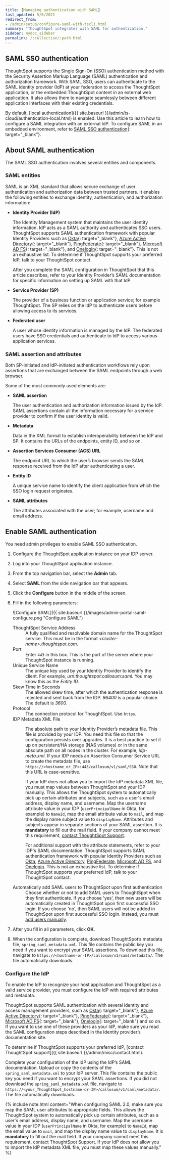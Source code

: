 ```yaml
---
title: [Managing authentication with SAML]
last_updated: 5/6/2021
redirect_from:
- /admin/setup/configure-saml-with-tscli.html
summary: "ThoughtSpot integrates with SAML for authentication."
sidebar: mydoc_sidebar
permalink: /:collection/:path.html
---
```

## SAML SSO authentication
ThoughtSpot supports the Single Sign-On (SSO) authentication method with the Security Assertion Markup Language (SAML) authentication and authorization framework. With SAML SSO, users can authenticate to the SAML identity provider (IdP) at your federation to access the ThoughtSpot application, or the embedded ThoughtSpot content in an external web application. It also allows them to navigate seamlessly between different application interfaces with their existing credentials.

By default, [local authentication]({{ site.baseurl }}/admin/ts-cloud/authentication-local.html) is enabled. Use this article to learn how to configure a SAML integration with an external IdP. To configure SAML in an embedded environment, refer to [SAML SSO authentication](https://developers.thoughtspot.com/docs/?pageid=saml-sso){: target="_blank"}.

## About SAML authentication
The SAML SSO authentication involves several entities and components.

### SAML entities
SAML is an XML standard that allows secure exchange of user authentication and authorization data between trusted partners. It enables the following entities to exchange identity, authentication, and authorization information:

- **Identity Provider (IdP)**

    The Identity Management system that maintains the user identity information. IdP acts as a SAML authority and authenticates SSO users. ThoughtSpot supports SAML authentication framework with popular Identity Providers such as [Okta](https://developer.okta.com/docs/guides/build-sso-integration/saml2/before-you-begin/){: target="_blank"}, [Azure Active Directory](https://docs.microsoft.com/en-us/powerapps/maker/portals/configure/configure-saml2-settings-azure-ad){: target="_blank"}, [PingFederate](https://docs.pingidentity.com/bundle/solution-guides/page/ozz1597769517562.html){: target="_blank"}, [Microsoft AD FS](https://docs.microsoft.com/en-us/powerapps/maker/portals/configure/configure-saml2-settings){: target="_blank"}, and [Onelogin](https://developers.onelogin.com/saml){: target="_blank"}. This is not an exhaustive list. To determine if ThoughtSpot supports your preferred IdP, talk to your ThoughtSpot contact.

    After you complete the SAML configuration in ThoughtSpot that this article describes, refer to your Identity Provider’s SAML documentation for specific information on setting up SAML with that IdP.

- **Service Provider (SP)**

    The provider of a business function or application service; for example ThoughtSpot. The SP relies on the IdP to authenticate users before allowing access to its services.

- **Federated user**

    A user whose identity information is managed by the IdP. The federated users have SSO credentials and authenticate to IdP to access various application services.

### SAML assertion and attributes
Both SP-initiated and IdP-initiated authentication workflows rely upon assertions that are exchanged between the SAML endpoints through a web browser.

Some of the most commonly used elements are:

- **SAML assertion**

    The user authentication and authorization information issued by the IdP. SAML assertions contain all the information necessary for a service provider to confirm if the user identity is valid.

- **Metadata**

    Data in the XML format to establish interoperability between the IdP and SP. It contains the URLs of the endpoints, entity ID, and so on.

- **Assertion Services Consumer (ACS) URL**

    The endpoint URL to which the user’s browser sends the SAML response received from the IdP after authenticating a user.

- **Entity ID**

    A unique service name to identify the client application from which the SSO login request originates.

- **SAML attributes**

    The attributes associated with the user; for example, username and email address.

## Enable SAML authentication
You need admin privileges to enable SAML SSO authentication.

1. Configure the ThoughtSpot application instance on your IDP server.

2. Log into your ThoughtSpot application instance.

3. From the top navigation bar, select the **Admin** tab.

4. Select **SAML** from the side navigation bar that appears.

5. Click the **Configure** button in the middle of the screen.

6. Fill in the following parameters:

    ![Configure SAML]({{ site.baseurl }}/images/admin-portal-saml-configure.png "Configure SAML")

    <dl>
    <dlentry><dt>ThoughtSpot Service Address</dt><dd>A fully qualified and resolvable domain name for the ThoughtSpot service. This must be in the format <em>&lt;cluster-name&gt;.thoughtspot.com</em>.</dd></dlentry>
    <dlentry><dt>Port</dt><dd>Enter <code>443</code> in this box. This is the port of the server where your ThoughtSpot instance is running.</dd></dlentry>
    <dlentry><dt>Unique Service Name</dt><dd>The unique key used by your Identity Provider to identify the client. For example, <em>urn:thoughtspot:callosum:saml</em>. You may know this as the <em>Entity ID</em>.</dd></dlentry>
    <dlentry><dt>Skew Time in Seconds</dt><dd>The allowed skew time, after which the authentication response is rejected and sent back from the IDP. <em>86400</em> is a popular choice. The default is <em>3600</em>.</dd></dlentry>
    <dlentry><dt>Protocol</dt><dd>The connection protocol for ThoughtSpot. Use <code>https</code>.</dd></dlentry>
    <dlentry><dt>IDP Metadata XML File</dt><dd><p>The absolute path to your Identity Provider’s metadata file. This file is provided by your IDP. You need this file so that the configuration persists over upgrades. It is a best practice to set it up on persistent/HA storage (NAS volumes) or in the same absolute path on all nodes in the cluster. For example, <em>idp-meta.xml</em>. If your IDP needs an Assertion Consumer Service URL to create the metadata file, use <code>https://&lt;hostname_or_IP&gt;:443/callosum/v1/saml/SSO</code>. Note that this URL is case-sensitive.</p><p>If your IdP does not allow you to import the IdP metadata XML file, you must map values between ThoughtSpot and your IDP manually. This allows the ThoughtSpot system to automatically pick up certain attributes and subjects, such as a user's email address, display name, and username. Map the username attribute value in your IDP (<code>userPrincipalName</code> in Okta, for example) to <code>NameId</code>, map the email attribute value to <code>mail</code>, and map the display name subject value to <code>displayName</code>. Attributes and subjects appear in separate sections of your SAML assertion. It is <strong>mandatory</strong> to fill out the mail field. If your company cannot meet this requirement, <a href="{{ site.baseurl }}/admin/misc/contact.html">contact ThoughtSpot Support</a>.</p><p>For additional support with the attribute statements, refer to your IDP's SAML documentation. ThoughtSpot supports SAML authentication framework with popular Identity Providers such as <a href="https://developer.okta.com/docs/guides/build-sso-integration/saml2/before-you-begin/" target="_blank">Okta</a>, <a href="https://docs.microsoft.com/en-us/powerapps/maker/portals/configure/configure-saml2-settings-azure-ad" target="_blank">Azure Active Directory</a>, <a href="https://docs.pingidentity.com/bundle/solution-guides/page/ozz1597769517562.html" target="_blank">PingFederate</a>, <a href="https://docs.microsoft.com/en-us/powerapps/maker/portals/configure/configure-saml2-settings" target="_blank">Microsoft AD FS</a>, and <a href="https://developers.onelogin.com/saml" target="_blank">Onelogin</a>. This is not an exhaustive list. To determine if ThoughtSpot supports your preferred IdP, talk to your ThoughtSpot contact.</p></dd></dlentry>
    <dlentry><dt>Automatically add SAML users to ThoughtSpot upon first authentication</dt><dd>Choose whether or not to add SAML users to ThoughtSpot when they first authenticate. If you choose 'yes', then new users will be automatically created in ThoughtSpot upon first successful SSO login. If you choose 'no', then SAML users will not be added in ThoughtSpot upon first successful SSO login. Instead, you must <a href="{{ site.baseurl }}/admin/ts-cloud/users.html">add users manually</a>.</dd></dlentry></dl>

7. After you fill in all parameters, click **OK**.

8. When the configuration is complete, download ThoughtSpot’s metadata file, `spring_saml_metadata.xml`. This file contains the public key you need if you want to encrypt your SAML assertions. To download this file, navigate to `https://<hostname-or-IP>/callosum/v1/saml/metadata/`. The file automatically downloads.

### Configure the IdP
To enable the IdP to recognize your host application and ThoughtSpot as a valid service provider, you must configure the IdP with required attributes and metadata.

ThoughtSpot supports SAML authentication with several identity and access management providers, such as [Okta](https://developer.okta.com/docs/guides/build-sso-integration/saml2/before-you-begin/){: target="_blank"}, [Azure Active Directory](https://docs.microsoft.com/en-us/powerapps/maker/portals/configure/configure-saml2-settings-azure-ad){: target="_blank"}, [PingFederate](https://docs.pingidentity.com/bundle/solution-guides/page/ozz1597769517562.html){: target="_blank"}, [Microsoft AD FS](https://docs.microsoft.com/en-us/powerapps/maker/portals/configure/configure-saml2-settings){: target="_blank"}, [Onelogin](https://developers.onelogin.com/saml){: target="_blank"} and so on. If you want to use one of these providers as your IdP, make sure you read the SAML configuration steps described in the Identity provider’s documentation site.

To determine if ThoughtSpot supports your preferred IdP, [contact ThoughtSpot support]({{ site.baseurl }}/admin/misc/contact.html).

Complete your configuration of the IdP using the IdP’s SAML documentation. Upload or copy the contents of the `spring_saml_metadata.xml` to your IdP server. This file contains the public key you need if you want to encrypt your SAML assertions. If you did not download the `spring_saml_metadata.xml` file, navigate to `https://<your_ThoughtSpot_hostname-or-IP>/callosum/v1/saml/metadata/`. The file automatically downloads.

{% include note.html content="When configuring SAML 2.0, make sure you map the SAML user attributes to appropriate fields. This allows the ThoughtSpot system to automatically pick up certain attributes, such as a user's email address, display name, and username. Map the username value in your IDP (<code>userPrincipalName</code> in Okta, for example) to <code>NameId</code>, map the email value to <code>mail</code>, and map the display name value to <code>displayName</code>. It is <strong>mandatory</strong> to fill out the mail field. If your company cannot meet this requirement, contact ThoughtSpot Support. If your IdP does not allow you to import the IdP metadata XML file, you must map these values manually." %}
